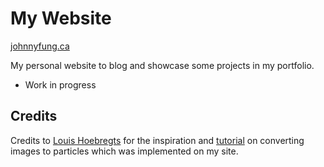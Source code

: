 # My Website
[johnnyfung.ca](https://www.johnnyfung.ca)


My personal website to blog and showcase some projects in my portfolio.
- Work in progress



## Credits
Credits to [Louis Hoebregts](https://github.com/Mamboleoo) for the inspiration and [tutorial](https://codepen.io/Mamboleoo/post/how-to-convert-an-image-into-particles) on converting images to particles which was implemented on my site.

